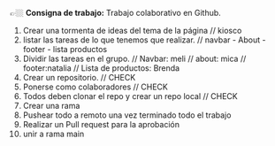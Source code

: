 👉🏼  <b>Consigna de trabajo:</b> Trabajo colaborativo en Github. 

1. Crear una tormenta de ideas del tema de la página // kiosco 
2. listar las tareas de lo que tenemos que realizar. // navbar - About - footer - lista productos
3. Dividir las tareas en el grupo.  // Navbar: meli // about: mica // footer:natalia // Lista de productos:  Brenda
4. Crear un repositorio. // CHECK
5. Ponerse como colaboradores  // CHECK
6. Todos deben clonar el repo y crear un repo local // CHECK
7. Crear una rama
8. Pushear todo a remoto una vez terminado todo el trabajo
9. Realizar un Pull request para la aprobación 
10. unir a rama main 
